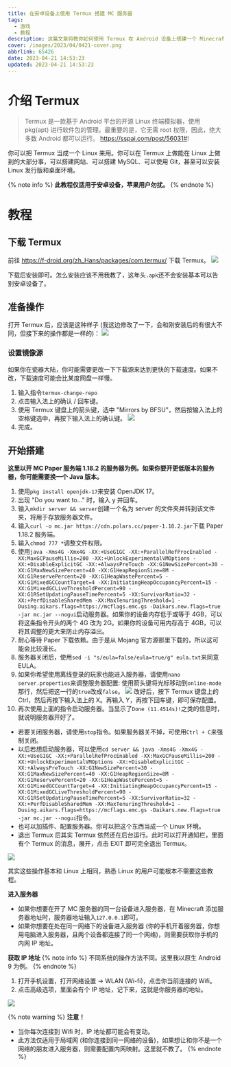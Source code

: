 ```yaml
---
title: 在安卓设备上使用 Termux 搭建 MC 服务器
tags:
  - 游戏
  - 教程
description: 这篇文章将教你如何使用 Termux 在 Android 设备上搭建一个 Minecraft 服务器
cover: /images/2023/04/0421-cover.png
abbrlink: 65426
date: 2023-04-21 14:53:23
updated: 2023-04-21 14:53:23
---
```


# 介绍 Termux
> Termux 是一款基于 Android 平台的开源 Linux 终端模拟器，使用 pkg(apt) 进行软件包的管理。最重要的是，它无需 root 权限，因此，绝大多数 Android 都可以运行。
> https://sspai.com/post/56031#!

你可以把 Termux 当成一个 Linux 来用。你可以在 Termux 上做能在 Linux 上做到的大部分事，可以搭建网站、可以搭建 MySQL、可以使用 Git，甚至可以安装 Linux 发行版和桌面环境。

{% note info %}
**此教程仅适用于安卓设备，苹果用户勿扰。**
{% endnote %}

# 教程
## 下载 Termux
前往 https://f-droid.org/zh_Hans/packages/com.termux/ 下载 Termux。
![](/images/2023/04/QQ截图20230421145739.png)

下载后安装即可。怎么安装应该不用我教了，这年头`.apk`还不会安装基本可以告别安卓设备了。

## 准备操作
打开 Termux 后，应该是这种样子 (我这边修改了一下，会和刚安装后的有很大不同，但接下来的操作都是一样的)：
![](/images/2023/04/Screenshot_2023-04-21-14-59-23.png)

### 设置镜像源
如果你在瓷器大陆，你可能需要更改一下下载源来达到更快的下载速度。如果不改，下载速度可能会比某度网盘一样慢。

1. 输入指令`termux-change-repo`
2. 点击输入法上的确认 / 回车键。
3. 使用 Termux 键盘上的箭头键，选中 "Mirrors by BFSU"，然后按输入法上的空格键选中，再按下输入法上的确认键。
![](/images/2023/04/QQ截图20230421151223.png)
4. 完成。

## 开始搭建
**这里以开 MC Paper 服务端 1.18.2 的服务器为例。如果你要开更低版本的服务器，你可能需要换一个 Java 版本。**

1. 使用`pkg install openjdk-17`来安装 OpenJDK 17。
2. 出现 "Do you want to..." 时，输入 y 并回车。
3. 输入`mkdir server && server`创建一个名为 server 的文件夹并转到该文件夹，将用于存放服务器文件。
4. 输入`curl -o mc.jar https://cdn.polars.cc/paper-1.18.2.jar`下载 Paper 1.18.2 服务端。
5. 输入`chmod 777 *`调整文件权限。
6. 使用`java -Xms4G -Xmx4G -XX:+UseG1GC -XX:+ParallelRefProcEnabled -XX:MaxGCPauseMillis=200 -XX:+UnlockExperimentalVMOptions -XX:+DisableExplicitGC -XX:+AlwaysPreTouch -XX:G1NewSizePercent=30 -XX:G1MaxNewSizePercent=40 -XX:G1HeapRegionSize=8M -XX:G1ReservePercent=20 -XX:G1HeapWastePercent=5 -XX:G1MixedGCCountTarget=4 -XX:InitiatingHeapOccupancyPercent=15 -XX:G1MixedGCLiveThresholdPercent=90 -XX:G1RSetUpdatingPauseTimePercent=5 -XX:SurvivorRatio=32 -XX:+PerfDisableSharedMem -XX:MaxTenuringThreshold=1 -Dusing.aikars.flags=https://mcflags.emc.gs -Daikars.new.flags=true -jar mc.jar --nogui`启动服务器。如果你的设备内存低于或等于 4GB，可以将这条指令开头的两个 4G 改为 2G。如果你的设备可用内存高于 4GB，可以将其调整的更大来防止内存溢出。
7. 耐心等待 Paper 下载依赖。由于是从 Mojang 官方源那里下载的，所以这可能会比较漫长。
8. 服务器关闭后，使用`sed -i "s/eula=false/eula=true/g" eula.txt`来同意 EULA。
9. 如果你希望使用离线登录的玩家也能进入服务器，请使用`nano server.properties`来调整服务器配置:
   使用箭头键将光标移动到`online-mode`那行，然后把这一行的`true`改成`false`。
   ![](/images/2023/04/QQ截图20230421152638.png)
   改好后，按下 Termux 键盘上的 Ctrl，然后再按下输入法上的 X。再输入 Y，再按下回车键，即可保存配置。
10. 再次使用上面的指令启动服务器。当显示了`Done (11.4514s)!`之类的信息时，就说明服务器开好了。

* 若要关闭服务器，请使用`stop`指令。如果服务器关不掉，可使用`Ctrl + C`来强制关闭。
* 以后若想启动服务器，可以使用`cd server && java -Xms4G -Xmx4G -XX:+UseG1GC -XX:+ParallelRefProcEnabled -XX:MaxGCPauseMillis=200 -XX:+UnlockExperimentalVMOptions -XX:+DisableExplicitGC -XX:+AlwaysPreTouch -XX:G1NewSizePercent=30 -XX:G1MaxNewSizePercent=40 -XX:G1HeapRegionSize=8M -XX:G1ReservePercent=20 -XX:G1HeapWastePercent=5 -XX:G1MixedGCCountTarget=4 -XX:InitiatingHeapOccupancyPercent=15 -XX:G1MixedGCLiveThresholdPercent=90 -XX:G1RSetUpdatingPauseTimePercent=5 -XX:SurvivorRatio=32 -XX:+PerfDisableSharedMem -XX:MaxTenuringThreshold=1 -Dusing.aikars.flags=https://mcflags.emc.gs -Daikars.new.flags=true -jar mc.jar --nogui`指令。
* 也可以加插件、配置服务器。你可以把这个东西当成一个 Linux 环境。
* 退出 Termux 后其实 Termux 依然还在后台运行。此时可以打开通知栏，里面有个 Termux 的消息，展开，点击 EXIT 即可完全退出 Termux。

![](/images/2023/04/Screenshot_2023-04-21-15-40-10.png)

其实这些操作基本和 Linux 上相同，熟悉 Linux 的用户可能根本不需要这些教程。

**进入服务器**
* 如果你想要在开了 MC 服务器的同一台设备进入服务器，在 Minecraft 添加服务器地址时，服务器地址输入`127.0.0.1`即可。
* 如果你想要在处在同一网络下的设备进入服务器 (你的手机开着服务器，你想用电脑进入服务器，且两个设备都连接了同一个网络)，则需要获取你手机的内网 IP 地址。

**获取 IP 地址**
{% note info %}
不同系统的操作方法不同。这里我以原生 Android 9 为例。
{% endnote %}
1. 打开手机设置，打开网络设置 -> WLAN (Wi-fi)，点击你当前连接的 Wifi。
2. 点击高级选项，里面会有个 IP 地址，记下来，这就是你服务器的地址。

![](/images/2023/04/Screenshot_2023-04-21-15-37-01.png)

{% note warning %}
**注意！**
* 当你每次连接到 Wifi 时，IP 地址都可能会有变动。
* 此方法仅适用于局域网 (和你连接到同一网络的设备)，如果想让和你不是一个网络的朋友进入服务器，则需要配置内网映射。这里就不教了。
{% endnote %}